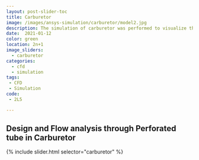 ```yaml
---
layout: post-slider-toc
title: Carburetor
image: /images/ansys-simulation/carburetor/model2.jpg
description: The simulation of carburetor was performed to visualize the fluid flow in the perforated tube.
date:  2021-01-12
color: green
location: 2n+1
image_sliders:
  - carburetor
categories:
  - cfd 
  - simulation
tags:
 - CFD
 - Simulation
code:
 - 2L5

---
```


<h2> Design and Flow analysis through Perforated tube in Carburetor </h2>

{% include slider.html selector="carburetor" %}